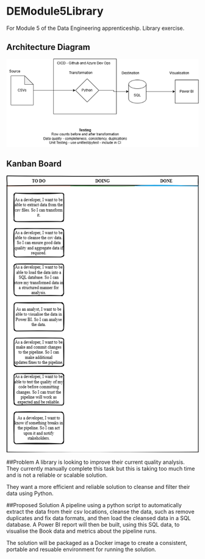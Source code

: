 # DEModule5Library
For Module 5 of the Data Engineering apprenticeship. Library exercise.
## Architecture Diagram
![MVP Diagram](resources/DE5M5Architecture.drawio.png)

## Kanban Board
![Kanban Board](resources/KanbanBoard.png)

##Problem
A library is looking to improve their current quality analysis.
They currently manually complete this task but this is taking too much time and is not a reliable or scalable solution.

They want a more efficient and reliable solution to cleanse and filter their data using Python.

##Proposed Solution
A pipeline using a python script to automatically extract the data from their csv locations, cleanse the data, such as remove duplicates and fix data formats, and then load the cleansed data in a SQL database.
A Power BI report will then be built, using this SQL data, to visualise the Book data and metrics about the pipeline runs.

The solution will be packaged as a Docker image to create a consistent, portable and resuable environment for running the solution.